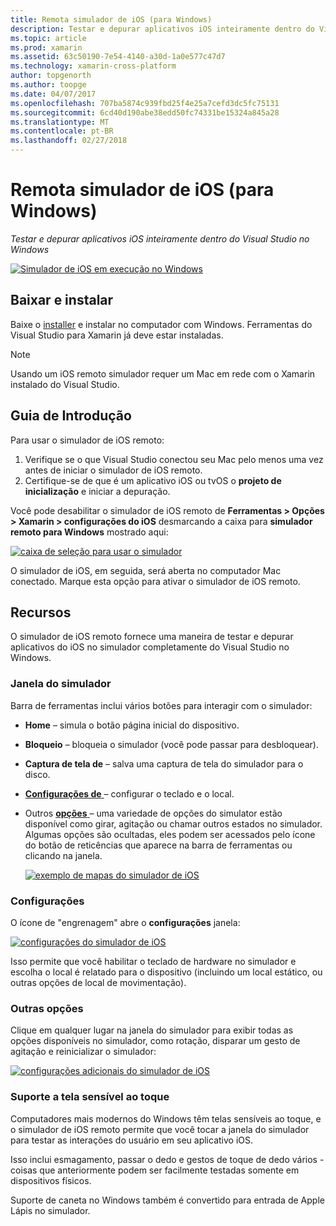 ```yaml
---
title: Remota simulador de iOS (para Windows)
description: Testar e depurar aplicativos iOS inteiramente dentro do Visual Studio no Windows
ms.topic: article
ms.prod: xamarin
ms.assetid: 63c50190-7e54-4140-a30d-1a0e577c47d7
ms.technology: xamarin-cross-platform
author: topgenorth
ms.author: toopge
ms.date: 04/07/2017
ms.openlocfilehash: 707ba5874c939fbd25f4e25a7cefd3dc5fc75131
ms.sourcegitcommit: 6cd40d190abe38edd50fc74331be15324a845a28
ms.translationtype: MT
ms.contentlocale: pt-BR
ms.lasthandoff: 02/27/2018
---
```

# <a name="remoted-ios-simulator-for-windows"></a>Remota simulador de iOS (para Windows)

_Testar e depurar aplicativos iOS inteiramente dentro do Visual Studio no Windows_

[ ![](ios-simulator-images/hero-sml.png "Simulador de iOS em execução no Windows")](ios-simulator-images/hero.png)

## <a name="download-and-install"></a>Baixar e instalar

Baixe o [installer](https://dl.xamarin.com/xamarin-simulator/Xamarin.Simulator.Installer.msi) e instalar no computador com Windows. Ferramentas do Visual Studio para Xamarin já deve estar instaladas.

> [!NOTE]
> Usando um iOS remoto simulador requer um Mac em rede com o Xamarin instalado do Visual Studio.

## <a name="getting-started"></a>Guia de Introdução

Para usar o simulador de iOS remoto:

1. Verifique se o que Visual Studio conectou seu Mac pelo menos uma vez antes de iniciar o simulador de iOS remoto.
2. Certifique-se de que é um aplicativo iOS ou tvOS o **projeto de inicialização** e iniciar a depuração.

Você pode desabilitar o simulador de iOS remoto de **Ferramentas > Opções > Xamarin > configurações do iOS** desmarcando a caixa para **simulador remoto para Windows** mostrado aqui:

[ ![](ios-simulator-images/options-sml.png "caixa de seleção para usar o simulador")](ios-simulator-images/options.png)

O simulador de iOS, em seguida, será aberta no computador Mac conectado. Marque esta opção para ativar o simulador de iOS remoto.

## <a name="features"></a>Recursos

O simulador de iOS remoto fornece uma maneira de testar e depurar aplicativos do iOS no simulador completamente do Visual Studio no Windows.

### <a name="simulator-window"></a>Janela do simulador

Barra de ferramentas inclui vários botões para interagir com o simulador:

- **Home** – simula o botão página inicial do dispositivo.
- **Bloqueio** – bloqueia o simulador (você pode passar para desbloquear).
- **Captura de tela de** – salva uma captura de tela do simulador para o disco.
- [**Configurações de** ](#settings) – configurar o teclado e o local.
 - Outros [ **opções** ](#options) – uma variedade de opções do simulator estão disponível como girar, agitação ou chamar outros estados no simulador. Algumas opções são ocultadas, eles podem ser acessados pelo ícone do botão de reticências que aparece na barra de ferramentas ou clicando na janela.

    [ ![](ios-simulator-images/maps-app-sml.png "exemplo de mapas do simulador de iOS")](ios-simulator-images/maps-app.png)


### <a name="settings"></a>Configurações

O ícone de "engrenagem" abre o **configurações** janela:

[ ![](ios-simulator-images/settings-sml.png "configurações do simulador de iOS")](ios-simulator-images/settings.png)

Isso permite que você habilitar o teclado de hardware no simulador e escolha o local é relatado para o dispositivo (incluindo um local estático, ou outras opções de local de movimentação).



### <a name="other-options"></a>Outras opções

Clique em qualquer lugar na janela do simulador para exibir todas as opções disponíveis no simulador, como rotação, disparar um gesto de agitação e reinicializar o simulador:

[ ![](ios-simulator-images/more-sml.png "configurações adicionais do simulador de iOS")](ios-simulator-images/more.png)

### <a name="touchscreen-support"></a>Suporte a tela sensível ao toque

Computadores mais modernos do Windows têm telas sensíveis ao toque, e o simulador de iOS remoto permite que você tocar a janela do simulador para testar as interações do usuário em seu aplicativo iOS.

Isso inclui esmagamento, passar o dedo e gestos de toque de dedo vários - coisas que anteriormente podem ser facilmente testadas somente em dispositivos físicos.

Suporte de caneta no Windows também é convertido para entrada de Apple Lápis no simulador.

<!--
<a name="knownissues" />

# Known Issues

 - Apple Watch devices may show in the Visual Studio device list, but are not yet supported.
 - Launching in **Release** mode may also start Apple’s simulator on the networked Mac.
 - Closing the remote iOS Simulator on Windows will not immediately stop debugging in Visual Studio. Stop debugging manually from the menu or the red button.
 - Opening too many different simulators simultaneously will produce unexpected results.
 - Exception of type `Foundation.NSErrorException` may be thrown while launching Simulators. Workaround is to kill csproxy (server process) on the Mac host and re-deploy to the simulator.
 - Performance may be slower when using Xcode 8
-->
